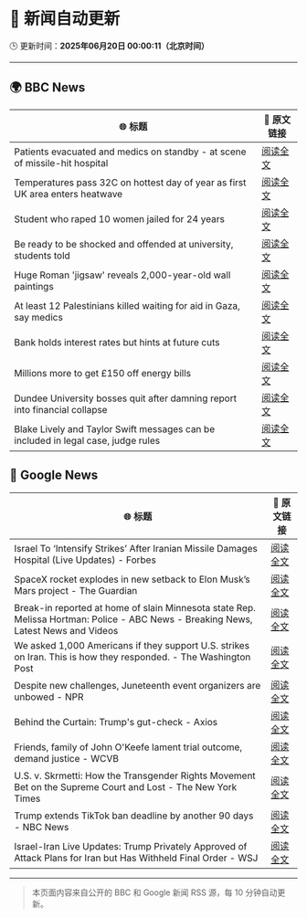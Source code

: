 # 🧠 新闻自动更新

🕒 更新时间：**2025年06月20日 00:00:11（北京时间）**

---

## 🌍 BBC News

| 🌐 标题 | 🔗 原文链接 |
|--------|-------------|
| Patients evacuated and medics on standby - at scene of missile-hit hospital | [阅读全文](https://www.bbc.com/news/videos/c3d1vlgkde7o) |
| Temperatures pass 32C on hottest day of year as first UK area enters heatwave | [阅读全文](https://www.bbc.com/news/articles/cm2z4rmyl0yo) |
| Student who raped 10 women jailed for 24 years | [阅读全文](https://www.bbc.com/news/articles/c4g8dy38qxjo) |
| Be ready to be shocked and offended at university, students told | [阅读全文](https://www.bbc.com/news/articles/c74z8l8vkx3o) |
| Huge Roman 'jigsaw' reveals 2,000-year-old wall paintings | [阅读全文](https://www.bbc.com/news/articles/c5y5w1ldz8do) |
| At least 12 Palestinians killed waiting for aid in Gaza, say medics | [阅读全文](https://www.bbc.com/news/articles/c0ep17gyzrzo) |
| Bank holds interest rates but hints at future cuts | [阅读全文](https://www.bbc.com/news/articles/c98wyyk475no) |
| Millions more to get £150 off energy bills | [阅读全文](https://www.bbc.com/news/articles/cx2kym1pvn4o) |
| Dundee University bosses quit after damning report into financial collapse | [阅读全文](https://www.bbc.com/news/articles/cjel3ng04q4o) |
| Blake Lively and Taylor Swift messages can be included in legal case, judge rules | [阅读全文](https://www.bbc.com/news/articles/c20n6jl83v8o) |

## 📰 Google News

| 🌐 标题 | 🔗 原文链接 |
|--------|-------------|
| Israel To ‘Intensify Strikes’ After Iranian Missile Damages Hospital (Live Updates) - Forbes | [阅读全文](https://news.google.com/rss/articles/CBMi1gFBVV95cUxPX0hYcVNJeEFpc19vYkVrOGN2cl84LW9CcnNtMGxyek1POWlMaXRzeTlQQTRaVU4xQzZ2Zzh4NzdERmJLMm51NHlad0pPZG1DNElESnZ4dHN4ZXBOZ0tmREpOQjRYZFlRSU9iWk96NEJyLWt5VjdnM1ZoZ21uQlhHTkFtNU4wM0ZFS0RZb0k3YWdoTC1VN1BzVjlzWDNMVFJ6Z0VTU1pYUkJBbEhqQWVfQlN6c2c4UzZTT1Iwc3REa0RNTVFtRjYwNFVGZ1pFcVdUcUFIRkFR?oc=5) |
| SpaceX rocket explodes in new setback to Elon Musk’s Mars project - The Guardian | [阅读全文](https://news.google.com/rss/articles/CBMiuwFBVV95cUxOZmt2LU1TeTZsT01IN0kxelNHOUEzdEFma05icmQtUEFQTXN3LXhUdGtLb0ZMbXpKNXJtMDMzRHZwLTFLWTdYNFVyZXV0V2o1WjhEcWxvM0tua1cwOGE3OExwY3plMEt4RnVlSklzTC1HNEJEUkdDQlNIOGtOeHdnVFR0N2wxelpuR1hVSXNxTmt2bUFfb3lnM2c2UmRXVHdhVVduMk5rdHI0bmFrR0pHZ2c3ZjhtLWtacEVr?oc=5) |
| Break-in reported at home of slain Minnesota state Rep. Melissa Hortman: Police - ABC News - Breaking News, Latest News and Videos | [阅读全文](https://news.google.com/rss/articles/CBMinwFBVV95cUxNSlNtMmpDUC1RUndBcUNUc3hBQVlIdjlVWUpZV3Z3RjRaZzh6aHFkVXdUeW5XUHczY1NGaXB2VHdRMUNfT3dSQTAydGdkQ3ZRSnRVMUQzSllmaGpBTFRybDVwRjY3NjgySWp2ZW1yMnhzd24zbHJjMU92T1Nrd1k5MkRRaUh6X25Xc3UxTVZmUENVNFhqbFRLcnRqc2ZURFXSAaQBQVVfeXFMTS1VVlVzRGNQZC1NVHQ0RVBKZDRVYXNPS2kwbF9mSjM4NHlBSUlwZHJ2V0NMUUZQN2hfdm12QU1felVpWGNhUW94RVdrb0NLb2dkeVUyblZHdVVXMHUxT0lsbUczQklSVkVsNHloMmw0RmhLcllNU0FTUWdEcTNiaWVOWHVvVHAxbm1uNXd1cm9uQ2NjbWhhMThWZGgtcFFZcGVHRE8?oc=5) |
| We asked 1,000 Americans if they support U.S. strikes on Iran. This is how they responded. - The Washington Post | [阅读全文](https://news.google.com/rss/articles/CBMikwFBVV95cUxPekh3YVpsdFc5WUluVmQ1R3Z4bW1QZjgyWDBGVUhZZjUySmpOUDdTbUsyRWZ3S1R4Ty1oTnh3dnBWVlZ6Q1d0bUFNUVdRT1hVd2ZWMmctYmZadnhNTFJGUGUtNy1MUFJUbTVXaTRsb2VRbk9LUzFiX0Z1TW1vMzdMQnpqRVhHWHNfZi1zeWtLdk0zN3M?oc=5) |
| Despite new challenges, Juneteenth event organizers are unbowed - NPR | [阅读全文](https://news.google.com/rss/articles/CBMijAFBVV95cUxOVlNyYi1YNVRhWjNDZlZWYW15enVUQ0hnZWgwbGo3a0NXR0Y4ZWpGV0k3U3pyanROdVpKWXZwRzF1NG1TUHJ2bXp3NU9DVmR2UXd4YzhfSXo0dDBKbHJwcG5vdWNLenNHRlZidmptZEd4Z2dlU3lLVjhJUWxWWE03YzVpOHFJNE5qODB6WQ?oc=5) |
| Behind the Curtain: Trump's gut-check - Axios | [阅读全文](https://news.google.com/rss/articles/CBMieEFVX3lxTE5kX3VIVW9UaXFrMXRSU2lkeXItOTdnTlVOZ00wcGd2ZEw1azd0VnprYzNndVJDZFBtWXA3NHNFbG5vUk8tUy0ySmd4VmVYMkdUN0RsOHJ5b1hIM25Cd0d0bEJreWZzcTJsNGxqaE1qb0l4ODg5NThiSA?oc=5) |
| Friends, family of John O'Keefe lament trial outcome, demand justice - WCVB | [阅读全文](https://news.google.com/rss/articles/CBMiowFBVV95cUxNRXZZUmdNTVJuU2U3TkxnaTNSUEJJTTFlWENDU0hyQUU2RC1YSzBRZzF0amJmeXo4OXBNY0c4UWhGWWhUUWdYck1sYXV2MHRodmlQZDdPOTJrdnFyZmd3SmNoMUIyRWFISVJ4aFM5QmRLS2h5c0RSWVgxNXQyM0dsMVhETXVMcXAybmRyWVU3WWgtY3kzUnpVVWdhbjJrVFBKaDlz?oc=5) |
| U.S. v. Skrmetti: How the Transgender Rights Movement Bet on the Supreme Court and Lost - The New York Times | [阅读全文](https://news.google.com/rss/articles/CBMilgFBVV95cUxQVGdvb3RGaV9qbG9hMXlrRWxHaE9sZ2RjZXZfNnQwa2NSN2V5OVRFdk1MZ29aSWtmMTJZQ2RqRjVqR0xZbjRpeGUwczN3SjVnN21vdzItZ3NPZWVuM1JxSFAxTXpNYWtMVDRPMWtMT0ZBWW9CaHlvZFJFQV85YVJ6OHo3a0NQenNXWDJZTGtrVFB3NGJxV2c?oc=5) |
| Trump extends TikTok ban deadline by another 90 days - NBC News | [阅读全文](https://news.google.com/rss/articles/CBMipAFBVV95cUxNcC1TQXZzaG1kMVd6TWNDdXplMWk3bmlsdENvLVVoV2c2NFJkNG83NTZOTHdydURQYllYSlBQV1FxaU9KYWVBVHgxSndGM21sZ3ppa1hpUTZnY2VNSEVUYms0cE8yTnhuZjVyem9uZ0x6Q29CaDN2YmNpc3pfc3BEQjlXdm5JbXJBQTVpMGdWVVBuNnJaQmZVNnBhbVhFeFZwTGQ3LQ?oc=5) |
| Israel-Iran Live Updates: Trump Privately Approved of Attack Plans for Iran but Has Withheld Final Order - WSJ | [阅读全文](https://news.google.com/rss/articles/CBMiakFVX3lxTFBCcDlkWDhoY0pyQW9OSzNVamI5eDVsRjBQeDBhX2piNzA5VkVQbzcwcU43V0lHLTBWeDZpeThYck54eXVWdi11a0dPanFQc21TQ1dheGVtajNDWFRlZTU5NVRLQVc1MDNwTlE?oc=5) |

---
> 本页面内容来自公开的 BBC 和 Google 新闻 RSS 源，每 10 分钟自动更新。